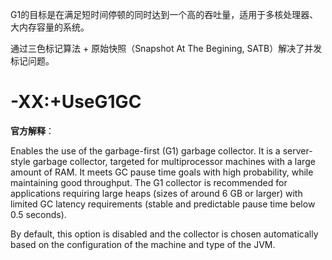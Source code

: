 G1的目标是在满足短时间停顿的同时达到一个高的吞吐量，适用于多核处理器、大内存容量的系统。

通过三色标记算法 + 原始快照（Snapshot At The Begining, SATB）解决了并发标记问题。

# -XX:+UseG1GC

**官方解释**：

Enables the use of the garbage-first (G1) garbage collector. It is a server-style garbage collector, targeted for multiprocessor machines with a large amount of RAM. It meets GC pause time goals with high probability, while maintaining good throughput. The G1 collector is recommended for applications requiring large heaps (sizes of around 6 GB or larger) with limited GC latency requirements (stable and predictable pause time below 0.5 seconds).

By default, this option is disabled and the collector is chosen automatically based on the configuration of the machine and type of the JVM.



